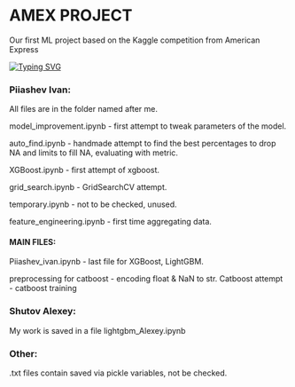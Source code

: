 # AMEX PROJECT
Our first ML project based on the Kaggle competition from American Express


[![Typing SVG](https://readme-typing-svg.herokuapp.com?color=%2336BCF7&lines=American+Express)](https://git.io/typing-svg)


### Piiashev Ivan:

All files are in the folder named after me.

model_improvement.ipynb - first attempt to tweak parameters of the model.

auto_find.ipynb - handmade attempt to find the best percentages to drop NA and limits to fill NA, evaluating with metric.

XGBoost.ipynb - first attempt of xgboost.

grid_search.ipynb - GridSearchCV attempt.

temporary.ipynb - not to be checked, unused.

feature_engineering.ipynb - first time aggregating data.

#### MAIN FILES:
Piiashev_ivan.ipynb - last file for XGBoost, LightGBM.

preprocessing for catboost - encoding float & NaN to str.
Catboost attempt - catboost training


### Shutov Alexey:
My work is saved in a file lightgbm_Alexey.ipynb

### Other:
.txt files contain saved via pickle variables, not be checked.
